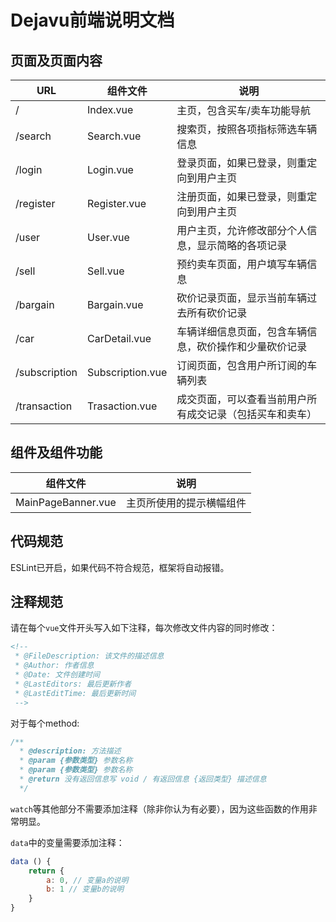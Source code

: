 # Dejavu前端说明文档
## 页面及页面内容
| URL | 组件文件 | 说明 |
| --- | --- | --- |
| / | Index.vue | 主页，包含买车/卖车功能导航 |
| /search | Search.vue | 搜索页，按照各项指标筛选车辆信息 |
| /login | Login.vue | 登录页面，如果已登录，则重定向到用户主页 |
| /register | Register.vue | 注册页面，如果已登录，则重定向到用户主页 | 
| /user | User.vue | 用户主页，允许修改部分个人信息，显示简略的各项记录 |
| /sell | Sell.vue | 预约卖车页面，用户填写车辆信息 |
| /bargain | Bargain.vue | 砍价记录页面，显示当前车辆过去所有砍价记录 |
| /car | CarDetail.vue | 车辆详细信息页面，包含车辆信息，砍价操作和少量砍价记录 |
| /subscription | Subscription.vue | 订阅页面，包含用户所订阅的车辆列表 |
| /transaction | Trasaction.vue | 成交页面，可以查看当前用户所有成交记录（包括买车和卖车） |
## 组件及组件功能
| 组件文件 | 说明 |
| --- | --- |
| MainPageBanner.vue | 主页所使用的提示横幅组件 |

## 代码规范
ESLint已开启，如果代码不符合规范，框架将自动报错。

## 注释规范
请在每个`vue`文件开头写入如下注释，每次修改文件内容的同时修改：
```html
<!--
 * @FileDescription: 该文件的描述信息
 * @Author: 作者信息
 * @Date: 文件创建时间
 * @LastEditors: 最后更新作者
 * @LastEditTime: 最后更新时间
 -->
```

对于每个method: 
```js
/**
  * @description: 方法描述
  * @param {参数类型} 参数名称
  * @param {参数类型} 参数名称
  * @return 没有返回信息写 void / 有返回信息 {返回类型} 描述信息
  */
```

`watch`等其他部分不需要添加注释（除非你认为有必要），因为这些函数的作用非常明显。

`data`中的变量需要添加注释：
```js
data () {
    return {
        a: 0, // 变量a的说明
        b: 1 // 变量b的说明
    }
}
```